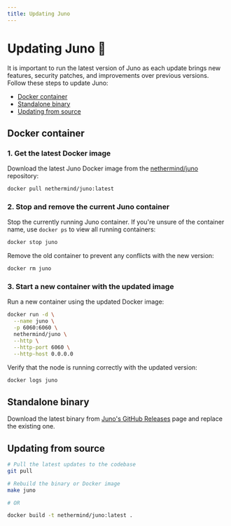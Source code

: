 ```yaml
---
title: Updating Juno
---
```


# Updating Juno :arrows_counterclockwise:

It is important to run the latest version of Juno as each update brings new features, security patches, and improvements over previous versions. Follow these steps to update Juno:

- [Docker container](#docker-container)
- [Standalone binary](#standalone-binary)
- [Updating from source](#updating-from-source)

## Docker container

### 1. Get the latest Docker image

Download the latest Juno Docker image from the [nethermind/juno](https://hub.docker.com/r/nethermind/juno) repository:

```bash
docker pull nethermind/juno:latest
```

### 2. Stop and remove the current Juno container

Stop the currently running Juno container. If you're unsure of the container name, use `docker ps` to view all running containers:

```bash
docker stop juno
```

Remove the old container to prevent any conflicts with the new version:

```bash
docker rm juno
```

### 3. Start a new container with the updated image

Run a new container using the updated Docker image:

```bash
docker run -d \
  --name juno \
  -p 6060:6060 \
  nethermind/juno \
  --http \
  --http-port 6060 \
  --http-host 0.0.0.0
```

Verify that the node is running correctly with the updated version:

```bash
docker logs juno
```

## Standalone binary

Download the latest binary from [Juno's GitHub Releases](https://github.com/NethermindEth/juno/releases) page and replace the existing one.

## Updating from source

```bash
# Pull the latest updates to the codebase
git pull

# Rebuild the binary or Docker image
make juno

# OR

docker build -t nethermind/juno:latest .
```
